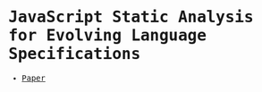 <samp>

# JavaScript Static Analysis for Evolving Language Specifications

- [Paper](./javascript-static-analysis-for-evolving-language-specifications.pdf)

</samp>
